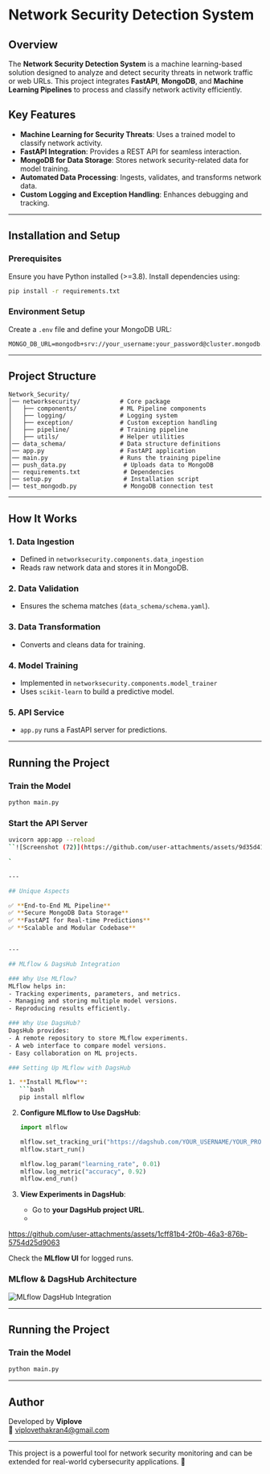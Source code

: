 # Network Security Detection System

## Overview

The **Network Security Detection System** is a machine learning-based solution designed to analyze and detect security threats in network traffic or web URLs. This project integrates **FastAPI**, **MongoDB**, and **Machine Learning Pipelines** to process and classify network activity efficiently.

## Key Features

- **Machine Learning for Security Threats**: Uses a trained model to classify network activity.
- **FastAPI Integration**: Provides a REST API for seamless interaction.
- **MongoDB for Data Storage**: Stores network security-related data for model training.
- **Automated Data Processing**: Ingests, validates, and transforms network data.
- **Custom Logging and Exception Handling**: Enhances debugging and tracking.

---

## Installation and Setup

### Prerequisites
Ensure you have Python installed (>=3.8). Install dependencies using:

```bash
pip install -r requirements.txt
```

### Environment Setup
Create a `.env` file and define your MongoDB URL:
```env
MONGO_DB_URL=mongodb+srv://your_username:your_password@cluster.mongodb.net
```

---

## Project Structure

```
Network_Security/
│── networksecurity/           # Core package
│   ├── components/            # ML Pipeline components
│   ├── logging/               # Logging system
│   ├── exception/             # Custom exception handling
│   ├── pipeline/              # Training pipeline
│   ├── utils/                 # Helper utilities
│── data_schema/               # Data structure definitions
│── app.py                     # FastAPI application
│── main.py                    # Runs the training pipeline
│── push_data.py                # Uploads data to MongoDB
│── requirements.txt            # Dependencies
│── setup.py                    # Installation script
│── test_mongodb.py             # MongoDB connection test
```

---

## How It Works

### 1. **Data Ingestion**
- Defined in `networksecurity.components.data_ingestion`
- Reads raw network data and stores it in MongoDB.

### 2. **Data Validation**
- Ensures the schema matches (`data_schema/schema.yaml`).

### 3. **Data Transformation**
- Converts and cleans data for training.

### 4. **Model Training**
- Implemented in `networksecurity.components.model_trainer`
- Uses `scikit-learn` to build a predictive model.

### 5. **API Service**
- `app.py` runs a FastAPI server for predictions.

---

## Running the Project

### Train the Model
```bash
python main.py
```

### Start the API Server
```bash
uvicorn app:app --reload
``![Screenshot (72)](https://github.com/user-attachments/assets/9d35d418-afb7-4e58-8b00-4aab852df6c7)![Screenshot (71)](https://github.com/user-attachments/assets/797354a6-16d2-4921-a704-b8b36a21c752)

`

---

## Unique Aspects

✅ **End-to-End ML Pipeline**  
✅ **Secure MongoDB Data Storage**  
✅ **FastAPI for Real-time Predictions**  
✅ **Scalable and Modular Codebase**  


---

## MLflow & DagsHub Integration

### Why Use MLflow?
MLflow helps in:
- Tracking experiments, parameters, and metrics.
- Managing and storing multiple model versions.
- Reproducing results efficiently.

### Why Use DagsHub?
DagsHub provides:
- A remote repository to store MLflow experiments.
- A web interface to compare model versions.
- Easy collaboration on ML projects.

### Setting Up MLflow with DagsHub

1. **Install MLflow**:
   ```bash
   pip install mlflow
   ```

2. **Configure MLflow to Use DagsHub**:
   ```python
   import mlflow

   mlflow.set_tracking_uri("https://dagshub.com/YOUR_USERNAME/YOUR_PROJECT.mlflow")
   mlflow.start_run()

   mlflow.log_param("learning_rate", 0.01)
   mlflow.log_metric("accuracy", 0.92)
   mlflow.end_run()
   ```

3. **View Experiments in DagsHub**:
   - Go to **your DagsHub project URL**.
   -

https://github.com/user-attachments/assets/1cff81b4-2f0b-46a3-876b-5754d25d9063

 Check the **MLflow UI** for logged runs.

### MLflow & DagsHub Architecture
![MLflow DagsHub Integration](A_conceptual_diagram_showing_MLflow_and_DagsHub_in.png)

---

## Running the Project

### Train the Model
```bash
python main.py
```

---

## Author
Developed by **Viplove**  
📧 viplovethakran4@gmail.com  

---

This project is a powerful tool for network security monitoring and can be extended for real-world cybersecurity applications. 🚀
